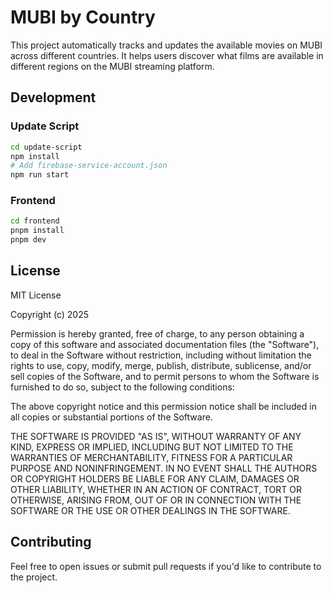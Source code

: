 # MUBI by Country

This project automatically tracks and updates the available movies on MUBI across different countries. It helps users discover what films are available in different regions on the MUBI streaming platform.

## Development

### Update Script
```bash
cd update-script
npm install
# Add firebase-service-account.json
npm run start
```

### Frontend
```bash
cd frontend
pnpm install
pnpm dev
```

## License

MIT License

Copyright (c) 2025

Permission is hereby granted, free of charge, to any person obtaining a copy
of this software and associated documentation files (the "Software"), to deal
in the Software without restriction, including without limitation the rights
to use, copy, modify, merge, publish, distribute, sublicense, and/or sell
copies of the Software, and to permit persons to whom the Software is
furnished to do so, subject to the following conditions:

The above copyright notice and this permission notice shall be included in all
copies or substantial portions of the Software.

THE SOFTWARE IS PROVIDED "AS IS", WITHOUT WARRANTY OF ANY KIND, EXPRESS OR
IMPLIED, INCLUDING BUT NOT LIMITED TO THE WARRANTIES OF MERCHANTABILITY,
FITNESS FOR A PARTICULAR PURPOSE AND NONINFRINGEMENT. IN NO EVENT SHALL THE
AUTHORS OR COPYRIGHT HOLDERS BE LIABLE FOR ANY CLAIM, DAMAGES OR OTHER
LIABILITY, WHETHER IN AN ACTION OF CONTRACT, TORT OR OTHERWISE, ARISING FROM,
OUT OF OR IN CONNECTION WITH THE SOFTWARE OR THE USE OR OTHER DEALINGS IN THE
SOFTWARE.


## Contributing

Feel free to open issues or submit pull requests if you'd like to contribute to the project. 